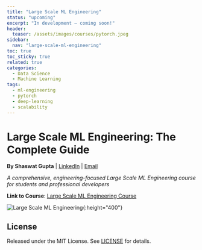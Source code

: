 ```yaml
---
title: "Large Scale ML Engineering"
status: "upcoming"
excerpt: "In development — coming soon!"
header:
  teaser: /assets/images/courses/pytorch.jpeg
sidebar:
  nav: "large-scale-ml-engineering"
toc: true
toc_sticky: true
related: true
categories:
  - Data Science
  - Machine Learning
tags:
  - ml-engineering
  - pytorch
  - deep-learning
  - scalability
---
```


# Large Scale ML Engineering: The Complete Guide

**By Shaswat Gupta** | [LinkedIn](https://www.linkedin.com/in/shaswat-gupta/) | [Email](mailto:shagupta@ethz.ch)

_A comprehensive, engineering-focused Large Scale ML Engineering course for students and professional developers_

**Link to Course**: [Large Scale ML Engineering Course](https://github.com/Shaswat-G/large-scale-AI-engg)

![Large Scale ML Engineering](ml.jpeg){:height="400"}

## License

Released under the MIT License. See [LICENSE](/assets/files/MIT_License.md) for details.
